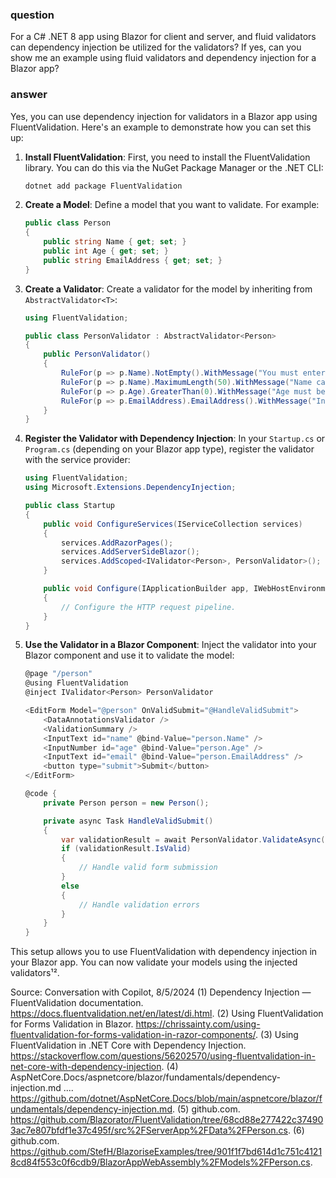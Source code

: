 ### question
For a C# .NET 8 app using Blazor for client and server, and fluid validators can dependency injection be utilized for the validators?  If yes, can you show me an example using fluid validators and dependency injection for a Blazor app?

### answer

Yes, you can use dependency injection for validators in a Blazor app using FluentValidation. Here's an example to demonstrate how you can set this up:

1. **Install FluentValidation**:
   First, you need to install the FluentValidation library. You can do this via the NuGet Package Manager or the .NET CLI:
   ```bash
   dotnet add package FluentValidation
   ```

2. **Create a Model**:
   Define a model that you want to validate. For example:
   ```csharp
   public class Person
   {
       public string Name { get; set; }
       public int Age { get; set; }
       public string EmailAddress { get; set; }
   }
   ```

3. **Create a Validator**:
   Create a validator for the model by inheriting from `AbstractValidator<T>`:
   ```csharp
   using FluentValidation;

   public class PersonValidator : AbstractValidator<Person>
   {
       public PersonValidator()
       {
           RuleFor(p => p.Name).NotEmpty().WithMessage("You must enter a name");
           RuleFor(p => p.Name).MaximumLength(50).WithMessage("Name cannot be longer than 50 characters");
           RuleFor(p => p.Age).GreaterThan(0).WithMessage("Age must be greater than 0");
           RuleFor(p => p.EmailAddress).EmailAddress().WithMessage("Invalid email address");
       }
   }
   ```

4. **Register the Validator with Dependency Injection**:
   In your `Startup.cs` or `Program.cs` (depending on your Blazor app type), register the validator with the service provider:
   ```csharp
   using FluentValidation;
   using Microsoft.Extensions.DependencyInjection;

   public class Startup
   {
       public void ConfigureServices(IServiceCollection services)
       {
           services.AddRazorPages();
           services.AddServerSideBlazor();
           services.AddScoped<IValidator<Person>, PersonValidator>();
       }

       public void Configure(IApplicationBuilder app, IWebHostEnvironment env)
       {
           // Configure the HTTP request pipeline.
       }
   }
   ```

5. **Use the Validator in a Blazor Component**:
   Inject the validator into your Blazor component and use it to validate the model:
   ```csharp
   @page "/person"
   @using FluentValidation
   @inject IValidator<Person> PersonValidator

   <EditForm Model="@person" OnValidSubmit="@HandleValidSubmit">
       <DataAnnotationsValidator />
       <ValidationSummary />
       <InputText id="name" @bind-Value="person.Name" />
       <InputNumber id="age" @bind-Value="person.Age" />
       <InputText id="email" @bind-Value="person.EmailAddress" />
       <button type="submit">Submit</button>
   </EditForm>

   @code {
       private Person person = new Person();

       private async Task HandleValidSubmit()
       {
           var validationResult = await PersonValidator.ValidateAsync(person);
           if (validationResult.IsValid)
           {
               // Handle valid form submission
           }
           else
           {
               // Handle validation errors
           }
       }
   }
   ```

This setup allows you to use FluentValidation with dependency injection in your Blazor app. You can now validate your models using the injected validators¹².

Source: Conversation with Copilot, 8/5/2024
(1) Dependency Injection — FluentValidation documentation. https://docs.fluentvalidation.net/en/latest/di.html.
(2) Using FluentValidation for Forms Validation in Blazor. https://chrissainty.com/using-fluentvalidation-for-forms-validation-in-razor-components/.
(3) Using FluentValidation in .NET Core with Dependency Injection. https://stackoverflow.com/questions/56202570/using-fluentvalidation-in-net-core-with-dependency-injection.
(4) AspNetCore.Docs/aspnetcore/blazor/fundamentals/dependency-injection.md .... https://github.com/dotnet/AspNetCore.Docs/blob/main/aspnetcore/blazor/fundamentals/dependency-injection.md.
(5) github.com. https://github.com/Blazorator/FluentValidation/tree/68cd88e277422c374903ac7e807bfdf1e37c495f/src%2FServerApp%2FData%2FPerson.cs.
(6) github.com. https://github.com/StefH/BlazoriseExamples/tree/901f1f7bd614d1c751c41218cd84f553c0f6cdb9/BlazorAppWebAssembly%2FModels%2FPerson.cs.